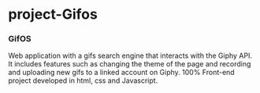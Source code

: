 # project-Gifos

<h3>GifOS</h3>

Web application with a gifs search engine that interacts with the Giphy API. It includes features such as changing the theme of the page and recording and uploading new gifs to a linked account on Giphy. 100% Front-end project developed in html, css and Javascript.
